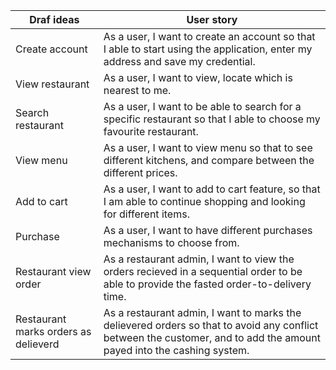 | Draf ideas                           | User story                                                                                                                                                            |
| ------------------------------------ | --------------------------------------------------------------------------------------------------------------------------------------------------------------------- |
| Create account                       | As a user, I want to create an account so that I able to start using the application, enter my address and save my credential.                                        |
| View restaurant                      | As a user, I want to view, locate which is nearest to me.                                                                                                             |
| Search restaurant                    | As a user, I want to be able to search for a specific restaurant so that I able to choose my favourite restaurant.                                                    |
| View menu                            | As a user, I want to view menu so that to see different kitchens, and compare between the different prices.                                                           |
| Add to cart                          | As a user, I want to add to cart feature, so that I am able to continue shopping and looking for different items.                                                     |
| Purchase                             | As a user, I want to have different purchases mechanisms to choose from.                                                                                              |
| Restaurant view order                | As a restaurant admin, I want to view the orders recieved in a sequential order to be able to provide the fasted order-to-delivery time.                              |
| Restaurant marks orders as delieverd | As a restaurant admin, I want to marks the delievered orders so that to avoid any conflict between the customer, and to add the amount payed into the cashing system. |
